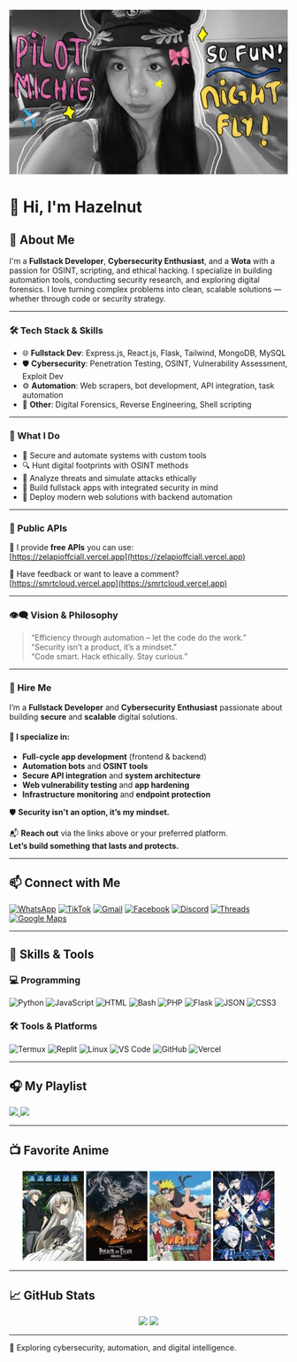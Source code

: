 <p align="center">
  <img src="https://raw.githubusercontent.com/hazelnuttty/asset/main/michie.png" style="max-width: 100%; height: auto;">
</p>

# 👋 Hi, I'm Hazelnut

## 🚀 About Me  
I'm a **Fullstack Developer**, **Cybersecurity Enthusiast**, and a **Wota** with a passion for OSINT, scripting, and ethical hacking. I specialize in building automation tools, conducting security research, and exploring digital forensics. I love turning complex problems into clean, scalable solutions — whether through code or security strategy.

---

### 🛠️ Tech Stack & Skills  
- 🌐 **Fullstack Dev**: Express.js, React.js, Flask, Tailwind, MongoDB, MySQL  
- 🛡️ **Cybersecurity**: Penetration Testing, OSINT, Vulnerability Assessment, Exploit Dev  
- ⚙️ **Automation**: Web scrapers, bot development, API integration, task automation  
- 🧠 **Other**: Digital Forensics, Reverse Engineering, Shell scripting

---

### 🎯 What I Do  
- 🔐 Secure and automate systems with custom tools  
- 🔍 Hunt digital footprints with OSINT methods  
- 🧪 Analyze threats and simulate attacks ethically  
- 🧩 Build fullstack apps with integrated security in mind  
- 🚀 Deploy modern web solutions with backend automation  

---

### 📡 Public APIs  
🚀 I provide **free APIs** you can use:  
[https://zelapioffciall.vercel.app](https://zelapioffciall.vercel.app)

💬 Have feedback or want to leave a comment?  
[https://smrtcloud.vercel.app](https://smrtcloud.vercel.app)

---

### 👁‍🗨 Vision & Philosophy  
> “Efficiency through automation – let the code do the work.”  
> “Security isn’t a product, it’s a mindset.”  
> “Code smart. Hack ethically. Stay curious.”

---

### 📩 Hire Me

I’m a **Fullstack Developer** and **Cybersecurity Enthusiast** passionate about building **secure** and **scalable** digital solutions.

#### 🔧 I specialize in:
- **Full-cycle app development** (frontend & backend)  
- **Automation bots** and **OSINT tools**  
- **Secure API integration** and **system architecture**  
- **Web vulnerability testing** and **app hardening**  
- **Infrastructure monitoring** and **endpoint protection**

🛡️ **Security isn't an option, it’s my mindset.**

📬 **Reach out** via the links above or your preferred platform.  
**Let’s build something that lasts and protects.**

---

## 📫 Connect with Me  
[![WhatsApp](https://img.shields.io/badge/WhatsApp-25D366?style=for-the-badge&logo=whatsapp&logoColor=white)](https://wa.me/+6285183131924?text=halo+bro+hazel)  [![TikTok](https://img.shields.io/badge/TikTok-000000?style=for-the-badge&logo=tiktok&logoColor=white)](https://tiktok.com/@stc_ryzzz)  [![Gmail](https://img.shields.io/badge/Gmail-D14836?style=for-the-badge&logo=gmail&logoColor=white)](mailto:mrayhan1924@gmail.com) [![Facebook](https://img.shields.io/badge/Facebook-1877F2?style=for-the-badge&logo=facebook&logoColor=white)](https://www.facebook.com/@stc_ryzzz) [![Discord](https://img.shields.io/badge/Discord-7289DA?style=for-the-badge&logo=discord&logoColor=white)](https://discord.gg/Kyete432VV) [![Threads](https://img.shields.io/badge/Threads-000000?style=for-the-badge&logo=threads&logoColor=white)](https://www.threads.net/@stc_fyy) [![Google Maps](https://img.shields.io/badge/Google%20Maps-4285F4?style=for-the-badge&logo=google-maps&logoColor=white)](https://maps.app.goo.gl/KNWqBcFXPT1KE8SZ9)

---

## 🔧 Skills & Tools  

### 💻 Programming  
![Python](https://img.shields.io/badge/Python-3776AB?style=for-the-badge&logo=python&logoColor=white)  ![JavaScript](https://img.shields.io/badge/JavaScript-F7DF1E?style=for-the-badge&logo=javascript&logoColor=black)  ![HTML](https://img.shields.io/badge/HTML-E34F26?style=for-the-badge&logo=html5&logoColor=white)  ![Bash](https://img.shields.io/badge/Bash-4EAA25?style=for-the-badge&logo=gnu-bash&logoColor=white) ![PHP](https://img.shields.io/badge/PHP-777BB4?style=for-the-badge&logo=php&logoColor=white) ![Flask](https://img.shields.io/badge/Flask-000000?style=for-the-badge&logo=flask&logoColor=white) ![JSON](https://img.shields.io/badge/JSON-000000?style=for-the-badge&logo=json&logoColor=white) ![CSS3](https://img.shields.io/badge/CSS3-1572B6?style=for-the-badge&logo=css3&logoColor=white)

### 🛠️ Tools & Platforms  
![Termux](https://img.shields.io/badge/Termux-000000?style=for-the-badge&logo=android-terminal&logoColor=white)  ![Replit](https://img.shields.io/badge/Replit-667881?style=for-the-badge&logo=replit&logoColor=white)  ![Linux](https://img.shields.io/badge/Linux-FCC624?style=for-the-badge&logo=linux&logoColor=black)  ![VS Code](https://img.shields.io/badge/VS%20Code-007ACC?style=for-the-badge&logo=visual-studio-code&logoColor=white) ![GitHub](https://img.shields.io/badge/GitHub-181717?style=for-the-badge&logo=github&logoColor=white) ![Vercel](https://img.shields.io/badge/Vercel-000000?style=for-the-badge&logo=vercel&logoColor=white)

---

## 🎧 My Playlist  
<p align="left">
  <a href="https://open.spotify.com/track/SDnpEqK7EBQ">
    <img src="https://img.shields.io/badge/Spotify-1DB954?style=for-the-badge&logo=spotify&logoColor=white">
  </a>
  <a href="https://www.youtube.com/watch?v=SDnpEqK7EBQ">
    <img src="https://img.shields.io/badge/YouTube-FF0000?style=for-the-badge&logo=youtube&logoColor=white">
  </a>
</p>

---

## 📺 Favorite Anime  
<p align="center">
  <img src="https://raw.githubusercontent.com/hazelnuttty/asset/main/Yosuga%20no%20sora.jpg" width="22%">
  <img src="https://raw.githubusercontent.com/hazelnuttty/asset/main/Attack%20on%20titan.jpg" width="22%">
  <img src="https://raw.githubusercontent.com/hazelnuttty/asset/main/Naruto%20shipuden.jpg" width="22%">
  <img src="https://raw.githubusercontent.com/hazelnuttty/asset/main/Blue%20lock.jpg" width="22%">
</p>  

---

## 📈 GitHub Stats  
<p align="center">
  <img src="https://github-readme-stats.vercel.app/api?username=hazelnuttty&show_icons=true&theme=tokyonight" width="48%">
  <img src="https://github-readme-stats.vercel.app/api/top-langs/?username=hazelnuttty&layout=donut&theme=tokyonight" width="48%">
</p>  

---

🚀 Exploring cybersecurity, automation, and digital intelligence.

